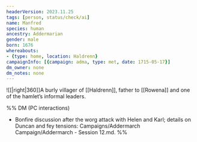 ```yaml
---
headerVersion: 2023.11.25
tags: [person, status/check/ai]
name: Manfred
species: human
ancestry: Addermarian
gender: male
born: 1676
whereabouts:
- {type: home, location: Haldrenn}
campaignInfo: [{campaign: adma, type: met, date: 1715-05-17}]
dm_owner: none
dm_notes: none
---
```

![[|right|360]]A burly villager of [[Haldrenn]], father to [[Rowena]] and one of the hamlet’s informal leaders.

%% DM (PC interactions)
- Bonfire discussion after the worg attack with Helen and Karl; details on Duncan and fey tensions: Campaigns/Addermarch Campaign/Addermarch - Session 12.md.
%%
